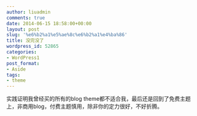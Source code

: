 ```yaml
---
author: liuadmin
comments: true
date: 2014-06-15 18:58:00+00:00
layout: post
slug: '%e6%b2%a1%e5%ae%8c%e6%b2%a1%e4%ba%86'
title: 没完没了
wordpress_id: 52865
categories:
- WordPress1
post_format:
- Aside
tags:
- theme
---
```


实践证明我曾经买的所有的blog theme都不适合我，最后还是回到了免费主题上，非商用blog，付费主题慎用，除非你的定力很好，不好折腾。
